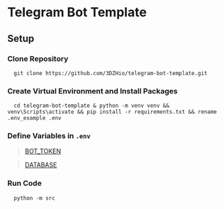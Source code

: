 [//]: # ([<img src="https://img.shields.io/badge/Telegram-%40Bot-green">]&#40;https://t.me/Bot&#41;)

# Telegram Bot Template

## Setup

### Clone Repository

```shell
  git clone https://github.com/3DZHio/telegram-bot-template.git
  ```

### Create Virtual Environment and Install Packages

```shell
  cd telegram-bot-template & python -m venv venv && venv\Scripts\activate && pip install -r requirements.txt && rename .env_example .env
  ```

### Define Variables in `.env`

> [BOT_TOKEN](https://core.telegram.org/bots#how-do-i-create-a-bot)

> [DATABASE](https://www.datacamp.com/tutorial/beginners-introduction-postgresql)

### Run Code

```shell
  python -m src
  ```
